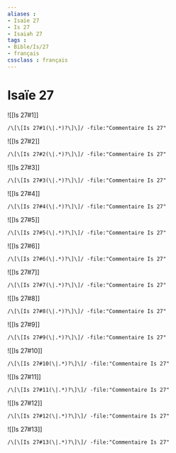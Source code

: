 ```yaml
---
aliases : 
- Isaïe 27
- Is 27
- Isaiah 27
tags : 
- Bible/Is/27
- français
cssclass : français
---
```


# Isaïe 27

![[Is 27#1]]

```query
/\[\[Is 27#1(\|.*)?\]\]/ -file:"Commentaire Is 27"
```

![[Is 27#2]]

```query
/\[\[Is 27#2(\|.*)?\]\]/ -file:"Commentaire Is 27"
```

![[Is 27#3]]

```query
/\[\[Is 27#3(\|.*)?\]\]/ -file:"Commentaire Is 27"
```

![[Is 27#4]]

```query
/\[\[Is 27#4(\|.*)?\]\]/ -file:"Commentaire Is 27"
```

![[Is 27#5]]

```query
/\[\[Is 27#5(\|.*)?\]\]/ -file:"Commentaire Is 27"
```

![[Is 27#6]]

```query
/\[\[Is 27#6(\|.*)?\]\]/ -file:"Commentaire Is 27"
```

![[Is 27#7]]

```query
/\[\[Is 27#7(\|.*)?\]\]/ -file:"Commentaire Is 27"
```

![[Is 27#8]]

```query
/\[\[Is 27#8(\|.*)?\]\]/ -file:"Commentaire Is 27"
```

![[Is 27#9]]

```query
/\[\[Is 27#9(\|.*)?\]\]/ -file:"Commentaire Is 27"
```

![[Is 27#10]]

```query
/\[\[Is 27#10(\|.*)?\]\]/ -file:"Commentaire Is 27"
```

![[Is 27#11]]

```query
/\[\[Is 27#11(\|.*)?\]\]/ -file:"Commentaire Is 27"
```

![[Is 27#12]]

```query
/\[\[Is 27#12(\|.*)?\]\]/ -file:"Commentaire Is 27"
```

![[Is 27#13]]

```query
/\[\[Is 27#13(\|.*)?\]\]/ -file:"Commentaire Is 27"
```

